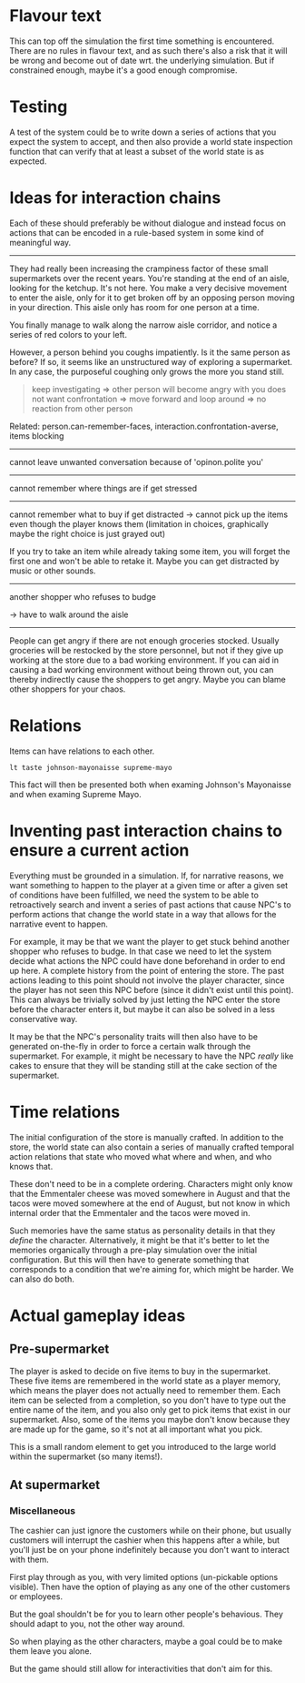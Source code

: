 # Flavour text

This can top off the simulation the first time something is encountered.
There are no rules in flavour text, and as such there's also a risk that
it will be wrong and become out of date wrt. the underlying simulation.
But if constrained enough, maybe it's a good enough compromise.


# Testing

A test of the system could be to write down a series of actions that you
expect the system to accept, and then also provide a world state
inspection function that can verify that at least a subset of the world
state is as expected.


# Ideas for interaction chains

Each of these should preferably be without dialogue and instead focus on
actions that can be encoded in a rule-based system in some kind of
meaningful way.

---

They had really been increasing the crampiness factor of these small
supermarkets over the recent years.  You're standing at the end of an
aisle, looking for the ketchup.  It's not here.  You make a very
decisive movement to enter the aisle, only for it to get broken off by an
opposing person moving in your direction.  This aisle only has room for
one person at a time.

You finally manage to walk along the narrow aisle corridor, and notice a
series of red colors to your left.

However, a person behind you coughs impatiently.  Is it the same person
as before?  If so, it seems like an unstructured way of exploring a
supermarket.  In any case, the purposeful coughing only grows the more
you stand still.

> keep investigating => other person will become angry with you
> does not want confrontation => move forward and loop around => no reaction from other person

Related: person.can-remember-faces, interaction.confrontation-averse, items blocking

---

cannot leave unwanted conversation because of 'opinon.polite you'

---

cannot remember where things are if get stressed

---

cannot remember what to buy if get distracted -> cannot pick up the items even
though the player knows them (limitation in choices, graphically maybe
the right choice is just grayed out)

If you try to take an item while already taking some item, you will
forget the first one and won't be able to retake it. Maybe you can get
distracted by music or other sounds.

---

another shopper who refuses to budge

-> have to walk around the aisle

---

People can get angry if there are not enough groceries stocked. Usually
groceries will be restocked by the store personnel, but not if they give
up working at the store due to a bad working environment. If you can aid
in causing a bad working environment without being thrown out, you can
thereby indirectly cause the shoppers to get angry. Maybe you can blame
other shoppers for your chaos.


# Relations

Items can have relations to each other.

`lt taste johnson-mayonaisse supreme-mayo`

This fact will then be presented both when examing Johnson's Mayonaisse
and when examing Supreme Mayo.


# Inventing past interaction chains to ensure a current action

Everything must be grounded in a simulation.  If, for narrative reasons,
we want something to happen to the player at a given time or after a
given set of conditions have been fulfilled, we need the system to be
able to retroactively search and invent a series of past actions that
cause NPC's to perform actions that change the world state in a way that
allows for the narrative event to happen.

For example, it may be that we want the player to get stuck behind
another shopper who refuses to budge.  In that case we need to let the
system decide what actions the NPC could have done beforehand in order
to end up here.  A complete history from the point of entering the
store.  The past actions leading to this point should not involve the
player character, since the player has not seen this NPC before (since
it didn't exist until this point).  This can always be trivially solved
by just letting the NPC enter the store before the character enters it,
but maybe it can also be solved in a less conservative way.

It may be that the NPC's personality traits will then also have to be
generated on-the-fly in order to force a certain walk through the
supermarket.  For example, it might be necessary to have the NPC
*really* like cakes to ensure that they will be standing still at the
cake section of the supermarket.


# Time relations

The initial configuration of the store is manually crafted.
In addition to the store, the world state can also contain a
series of manually crafted temporal action relations that state who
moved what where and when, and who knows that.

These don't need to be in a complete ordering.  Characters might only
know that the Emmentaler cheese was moved somewhere in August and that
the tacos were moved somewhere at the end of August, but not know in
which internal order that the Emmentaler and the tacos were moved in.

Such memories have the same status as personality details in that they
*define* the character.  Alternatively, it might be that it's better to
let the memories organically through a pre-play simulation over the
initial configuration.  But this will then have to generate something
that corresponds to a condition that we're aiming for, which might be
harder.  We can also do both.


# Actual gameplay ideas

## Pre-supermarket

The player is asked to decide on five items to buy in the supermarket.
These five items are remembered in the world state as a player memory,
which means the player does not actually need to remember them.  Each
item can be selected from a completion, so you don't have to type out
the entire name of the item, and you also only get to pick items that
exist in our supermarket.  Also, some of the items you maybe don't know
because they are made up for the game, so it's not at all important what
you pick.

This is a small random element to get you introduced to the large world
within the supermarket (so many items!).

## At supermarket

### Miscellaneous

The cashier can just ignore the customers while on their phone, but usually
customers will interrupt the cashier when this happens after a while,
but you'll just be on your phone indefinitely because you don't want to
interact with them.

First play through as you, with very limited options (un-pickable
options visible). Then have the option of playing as any one of the
other customers or employees.

But the goal shouldn't be for you to learn other people's
behavious. They should adapt to you, not the other way around.

So when playing as the other characters, maybe a goal could be to make
them leave you alone.

But the game should still allow for interactivities that don't aim
for this.

